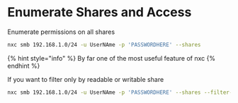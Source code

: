 # Enumerate Shares and Access

Enumerate permissions on all shares

```bash
nxc smb 192.168.1.0/24 -u UserNAme -p 'PASSWORDHERE' --shares
```

{% hint style="info" %}
By far one of the most useful feature of nxc
{% endhint %}

If you want to filter only by readable or writable share

```bash
nxc smb 192.168.1.0/24 -u UserNAme -p 'PASSWORDHERE' --shares --filter-shares READ WRITE
```
